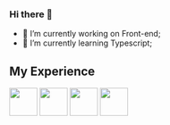 ### Hi there 👋

- 🔭 I’m currently working on Front-end;
- 🌱 I’m currently learning Typescript;

## My Experience
<img src="![css3-original](https://user-images.githubusercontent.com/53383378/185432937-b3088ae4-c7d2-4a0e-88e8-0540ecb19363.svg)" width="50px">
<img src="![html5-original](https://user-images.githubusercontent.com/53383378/185432939-2acedff8-e7f2-4692-a67c-2cbd800a0e28.svg)" width="50px">
<img src="![javascript-original](https://user-images.githubusercontent.com/53383378/185432944-12b84697-638a-4a41-9a50-4058d401677e.svg)" width="50px">
<img src="![java-original](https://user-images.githubusercontent.com/53383378/185432942-e3deaec4-e6b1-4f9d-82ca-3b1a9e354c4c.svg)" width="50px">










<!--
**eydertinoco/eydertinoco** is a ✨ _special_ ✨ repository because its `README.md` (this file) appears on your GitHub profile.

Here are some ideas to get you started:

- 🔭 I’m currently working on ...
- 🌱 I’m currently learning ...
- 👯 I’m looking to collaborate on ...
- 🤔 I’m looking for help with ...
- 💬 Ask me about ...
- 📫 How to reach me: ...
- 😄 Pronouns: ...
- ⚡ Fun fact: ...
-->
